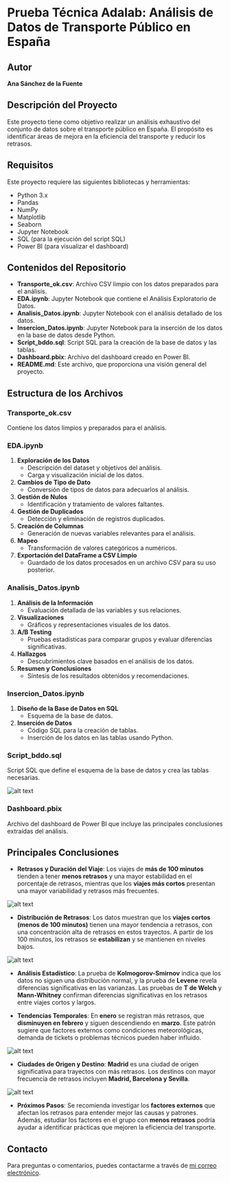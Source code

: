 # Prueba Técnica Adalab: Análisis de Datos de Transporte Público en España

## Autor
**Ana Sánchez de la Fuente**

## Descripción del Proyecto
Este proyecto tiene como objetivo realizar un análisis exhaustivo del conjunto de datos sobre el transporte público en España. El propósito es identificar áreas de mejora en la eficiencia del transporte y reducir los retrasos.

## Requisitos
Este proyecto requiere las siguientes bibliotecas y herramientas:

- Python 3.x
- Pandas
- NumPy
- Matplotlib
- Seaborn
- Jupyter Notebook
- SQL (para la ejecución del script SQL)
- Power BI (para visualizar el dashboard)

## Contenidos del Repositorio
- **Transporte_ok.csv**: Archivo CSV limpio con los datos preparados para el análisis.
- **EDA.ipynb**: Jupyter Notebook que contiene el Análisis Exploratorio de Datos.
- **Analisis_Datos.ipynb**: Jupyter Notebook con el análisis detallado de los datos.
- **Insercion_Datos.ipynb**: Jupyter Notebook para la inserción de los datos en la base de datos desde Python.
- **Script_bddo.sql**: Script SQL para la creación de la base de datos y las tablas.
- **Dashboard.pbix**: Archivo del dashboard creado en Power BI.
- **README.md**: Este archivo, que proporciona una visión general del proyecto.

## Estructura de los Archivos

### Transporte_ok.csv
Contiene los datos limpios y preparados para el análisis.

### EDA.ipynb
1. **Exploración de los Datos**
   - Descripción del dataset y objetivos del análisis.
   - Carga y visualización inicial de los datos.
2. **Cambios de Tipo de Dato**
   - Conversión de tipos de datos para adecuarlos al análisis.
3. **Gestión de Nulos**
   - Identificación y tratamiento de valores faltantes.
4. **Gestión de Duplicados**
   - Detección y eliminación de registros duplicados.
5. **Creación de Columnas**
   - Generación de nuevas variables relevantes para el análisis.
6. **Mapeo**
   - Transformación de valores categóricos a numéricos.
7. **Exportación del DataFrame a CSV Limpio**
   - Guardado de los datos procesados en un archivo CSV para su uso posterior.

### Analisis_Datos.ipynb
1. **Análisis de la Información**
   - Evaluación detallada de las variables y sus relaciones.
2. **Visualizaciones**
   - Gráficos y representaciones visuales de los datos.
3. **A/B Testing**
   - Pruebas estadísticas para comparar grupos y evaluar diferencias significativas.
4. **Hallazgos**
   - Descubrimientos clave basados en el análisis de los datos.
5. **Resumen y Conclusiones**
   - Síntesis de los resultados obtenidos y recomendaciones.

### Insercion_Datos.ipynb
1. **Diseño de la Base de Datos en SQL**
   - Esquema de la base de datos.
2. **Inserción de Datos**
   - Código SQL para la creación de tablas.
   - Inserción de los datos en las tablas usando Python.

### Script_bddo.sql
Script SQL que define el esquema de la base de datos y crea las tablas necesarias.

![alt text](transportesDB-1.jpg)

### Dashboard.pbix
Archivo del dashboard de Power BI que incluye las principales conclusiones extraídas del análisis.

## Principales Conclusiones

- **Retrasos y Duración del Viaje**: Los viajes de **más de 100 minutos** tienden a tener **menos retrasos** y una mayor estabilidad en el porcentaje de retrasos, mientras que los **viajes más cortos** presentan una mayor variabilidad y retrasos más frecuentes.

![alt text](total_retrasos-1.jpg)

- **Distribución de Retrasos**: Los datos muestran que los **viajes cortos (menos de 100 minutos)** tienen una mayor tendencia a retrasos, con una concentración alta de retrasos en estos trayectos. A partir de los 100 minutos, los retrasos se **estabilizan** y se mantienen en niveles bajos.

![alt text](grupos_retraso2-1.jpg)

- **Análisis Estadístico**: La prueba de **Kolmogorov-Smirnov** indica que los datos no siguen una distribución normal, y la prueba de **Levene** revela diferencias significativas en las varianzas. Las pruebas de **T de Welch** y **Mann-Whitney** confirman diferencias significativas en los retrasos entre viajes cortos y largos.

- **Tendencias Temporales**: En **enero** se registran más retrasos, que **disminuyen en febrero** y siguen descendiendo en **marzo**. Este patrón sugiere que factores externos como condiciones meteorológicas, demanda de tickets o problemas técnicos pueden haber influido.

![alt text](retraso_meses-1.jpg)

- **Ciudades de Origen y Destino**: **Madrid** es una ciudad de origen significativa para trayectos con más retrasos. Los destinos con mayor frecuencia de retrasos incluyen **Madrid, Barcelona y Sevilla**.

![alt text](distribucion_origen-1.jpg)

- **Próximos Pasos**: Se recomienda investigar los **factores externos** que afectan los retrasos para entender mejor las causas y patrones. Además, estudiar los factores en el grupo con **menos retrasos** podría ayudar a identificar prácticas que mejoren la eficiencia del transporte.

## Contacto

Para preguntas o comentarios, puedes contactarme a través de [mi correo electrónico](mailto:asandelafuente@gmail.com).

